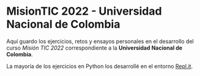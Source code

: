 # MisionTIC 2022 - Universidad Nacional de Colombia

Aquí guardo los ejercicios, retos y ensayos personales en el desarrollo del curso *Misión TIC 2022* correspondiente a la **Universidad Nacional de Colombia**.

La mayoría de los ejercicios en Python los desarrollé en el entorno [Repl.it](https://replit.com/@DragnSlav3/).
